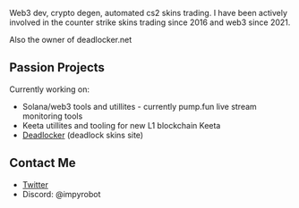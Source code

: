 Web3 dev, crypto degen, automated cs2 skins trading. I have been actively involved in the counter strike skins trading since 2016 and web3 since 2021.


Also the owner of deadlocker.net

## Passion Projects
Currently working on: 
- Solana/web3 tools and utillites - currently pump.fun live stream monitoring tools
- Keeta utillites and tooling for new L1 blockchain Keeta
- [Deadlocker](https://deadlocker.net/) (deadlock skins site)

## Contact Me

- [Twitter](https://twitter.com/impyrobot)
- Discord: @impyrobot
